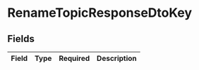 # RenameTopicResponseDtoKey


## Fields

| Field       | Type        | Required    | Description |
| ----------- | ----------- | ----------- | ----------- |